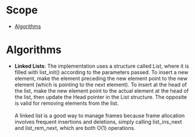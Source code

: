 # Scope

- [Algorithms](#algorithms)



# Algorithms

- **Linked Lists**: The implementation uses a structure called List, where it is filled with list_init() according to the parameters passed. To insert a new element, make the element preceding the new element point to the new element (which is pointing to the next element). To insert at the head of the list, make the new element point to the actual element at the head of the list, then update the Head pointer in the List structure. The opposite is valid for removing elements from the list. \
\
A linked list is a good way to manage frames because frame allocation involves frequent insertions and deletions, simply calling list_ins_next and list_rem_next, which are both O(1) operations. 
